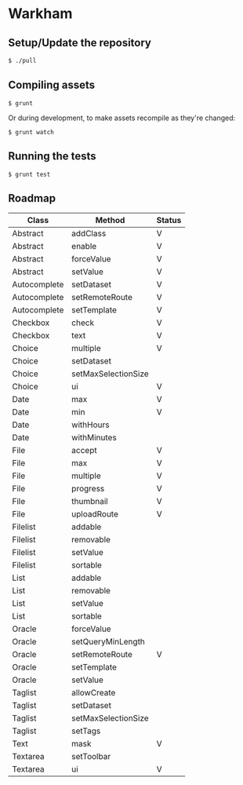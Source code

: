 # Warkham

## Setup/Update the repository

```bash
$ ./pull
```

## Compiling assets

```
$ grunt
```

Or during development, to make assets recompile as they're changed:

```
$ grunt watch
```

## Running the tests

```
$ grunt test
```

## Roadmap

| Class        | Method                  | Status |
| --------     | ----------------------- | ------ |
| Abstract     | addClass                | V      |
| Abstract     | enable                  | V      |
| Abstract     | forceValue              | V      |
| Abstract     | setValue                | V      |
| Autocomplete | setDataset              | V      |
| Autocomplete | setRemoteRoute          | V      |
| Autocomplete | setTemplate             | V      |
| Checkbox     | check                   | V      |
| Checkbox     | text                    | V      |
| Choice       | multiple                | V      |
| Choice       | setDataset              |        |
| Choice       | setMaxSelectionSize     |        |
| Choice       | ui                      | V      |
| Date         | max                     | V      |
| Date         | min                     | V      |
| Date         | withHours               |        |
| Date         | withMinutes             |        |
| File         | accept                  | V      |
| File         | max                     | V      |
| File         | multiple                | V      |
| File         | progress                | V      |
| File         | thumbnail               | V      |
| File         | uploadRoute             | V      |
| Filelist     | addable                 |        |
| Filelist     | removable               |        |
| Filelist     | setValue                |        |
| Filelist     | sortable                |        |
| List         | addable                 |        |
| List         | removable               |        |
| List         | setValue                |        |
| List         | sortable                |        |
| Oracle       | forceValue              |        |
| Oracle       | setQueryMinLength       |        |
| Oracle       | setRemoteRoute          | V      |
| Oracle       | setTemplate             |        |
| Oracle       | setValue                |        |
| Taglist      | allowCreate             |        |
| Taglist      | setDataset              |        |
| Taglist      | setMaxSelectionSize     |        |
| Taglist      | setTags                 |        |
| Text         | mask                    | V      |
| Textarea     | setToolbar              |        |
| Textarea     | ui                      | V      |
